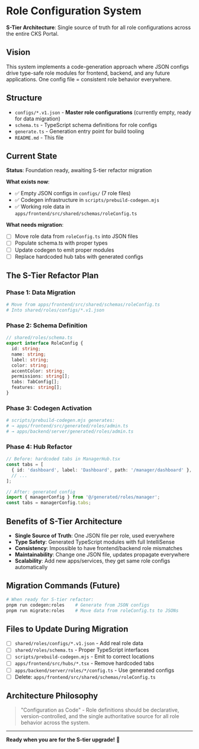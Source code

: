 # Role Configuration System

**S-Tier Architecture**: Single source of truth for all role configurations across the entire CKS Portal.

## Vision

This system implements a code-generation approach where JSON configs drive type-safe role modules for frontend, backend, and any future applications. One config file = consistent role behavior everywhere.

## Structure

- `configs/*.v1.json` - **Master role configurations** (currently empty, ready for data migration)
- `schema.ts` - TypeScript schema definitions for role configs
- `generate.ts` - Generation entry point for build tooling
- `README.md` - This file

## Current State

**Status**: Foundation ready, awaiting S-tier refactor migration

**What exists now**:
- ✅ Empty JSON configs in `configs/` (7 role files)
- ✅ Codegen infrastructure in `scripts/prebuild-codegen.mjs`
- ✅ Working role data in `apps/frontend/src/shared/schemas/roleConfig.ts`

**What needs migration**:
- [ ] Move role data from `roleConfig.ts` into JSON files
- [ ] Populate schema.ts with proper types
- [ ] Update codegen to emit proper modules
- [ ] Replace hardcoded hub tabs with generated configs

## The S-Tier Refactor Plan

### Phase 1: Data Migration
```bash
# Move from apps/frontend/src/shared/schemas/roleConfig.ts
# Into shared/roles/configs/*.v1.json
```

### Phase 2: Schema Definition
```typescript
// shared/roles/schema.ts
export interface RoleConfig {
  id: string;
  name: string;
  label: string;
  color: string;
  accentColor: string;
  permissions: string[];
  tabs: TabConfig[];
  features: string[];
}
```

### Phase 3: Codegen Activation
```bash
# scripts/prebuild-codegen.mjs generates:
# → apps/frontend/src/generated/roles/admin.ts
# → apps/backend/server/generated/roles/admin.ts
```

### Phase 4: Hub Refactor
```typescript
// Before: hardcoded tabs in ManagerHub.tsx
const tabs = [
  { id: 'dashboard', label: 'Dashboard', path: '/manager/dashboard' },
  // ...
];

// After: generated config
import { managerConfig } from '@/generated/roles/manager';
const tabs = managerConfig.tabs;
```

## Benefits of S-Tier Architecture

- **Single Source of Truth**: One JSON file per role, used everywhere
- **Type Safety**: Generated TypeScript modules with full IntelliSense
- **Consistency**: Impossible to have frontend/backend role mismatches
- **Maintainability**: Change one JSON file, updates propagate everywhere
- **Scalability**: Add new apps/services, they get same role configs automatically

## Migration Commands (Future)

```bash
# When ready for S-tier refactor:
pnpm run codegen:roles    # Generate from JSON configs
pnpm run migrate:roles    # Move data from roleConfig.ts to JSONs
```

## Files to Update During Migration

- [ ] `shared/roles/configs/*.v1.json` - Add real role data
- [ ] `shared/roles/schema.ts` - Proper TypeScript interfaces
- [ ] `scripts/prebuild-codegen.mjs` - Emit to correct locations
- [ ] `apps/frontend/src/hubs/*.tsx` - Remove hardcoded tabs
- [ ] `apps/backend/server/roles/*/config.ts` - Use generated configs
- [ ] Delete: `apps/frontend/src/shared/schemas/roleConfig.ts`

## Architecture Philosophy

> "Configuration as Code" - Role definitions should be declarative, version-controlled, and the single authoritative source for all role behavior across the system.

---

**Ready when you are for the S-tier upgrade!** 🚀